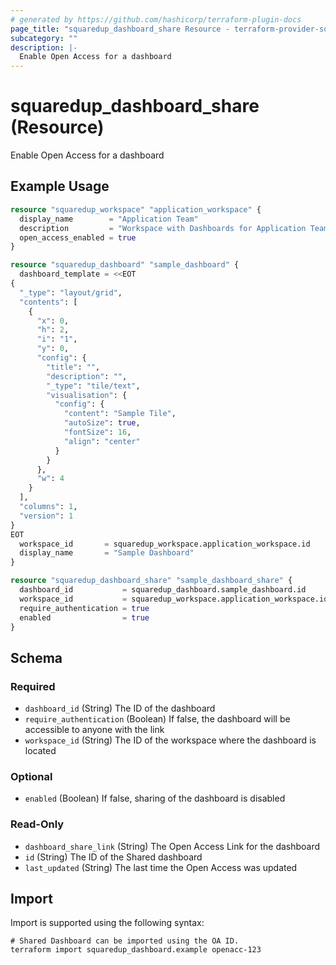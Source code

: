 ```yaml
---
# generated by https://github.com/hashicorp/terraform-plugin-docs
page_title: "squaredup_dashboard_share Resource - terraform-provider-squaredup"
subcategory: ""
description: |-
  Enable Open Access for a dashboard
---
```


# squaredup_dashboard_share (Resource)

Enable Open Access for a dashboard

## Example Usage

```terraform
resource "squaredup_workspace" "application_workspace" {
  display_name        = "Application Team"
  description         = "Workspace with Dashboards for Application Team"
  open_access_enabled = true
}

resource "squaredup_dashboard" "sample_dashboard" {
  dashboard_template = <<EOT
{
  "_type": "layout/grid",
  "contents": [
    {
      "x": 0,
      "h": 2,
      "i": "1",
      "y": 0,
      "config": {
        "title": "",
        "description": "",
        "_type": "tile/text",
        "visualisation": {
          "config": {
            "content": "Sample Tile",
            "autoSize": true,
            "fontSize": 16,
            "align": "center"
          }
        }
      },
      "w": 4
    }
  ],
  "columns": 1,
  "version": 1
}
EOT
  workspace_id       = squaredup_workspace.application_workspace.id
  display_name       = "Sample Dashboard"
}

resource "squaredup_dashboard_share" "sample_dashboard_share" {
  dashboard_id           = squaredup_dashboard.sample_dashboard.id
  workspace_id           = squaredup_workspace.application_workspace.id
  require_authentication = true
  enabled                = true
}
```

<!-- schema generated by tfplugindocs -->
## Schema

### Required

- `dashboard_id` (String) The ID of the dashboard
- `require_authentication` (Boolean) If false, the dashboard will be accessible to anyone with the link
- `workspace_id` (String) The ID of the workspace where the dashboard is located

### Optional

- `enabled` (Boolean) If false, sharing of the dashboard is disabled

### Read-Only

- `dashboard_share_link` (String) The Open Access Link for the dashboard
- `id` (String) The ID of the Shared dashboard
- `last_updated` (String) The last time the Open Access was updated

## Import

Import is supported using the following syntax:

```shell
# Shared Dashboard can be imported using the OA ID.
terraform import squaredup_dashboard.example openacc-123
```
